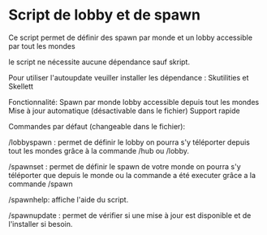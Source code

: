 # Script de lobby et de spawn

Ce script permet de définir des spawn par monde et un lobby accessible par tout les mondes

le script ne nécessite aucune dépendance sauf skript.

Pour utiliser l'autoupdate veuiller installer les dépendance : Skutilities et Skellett

Fonctionnalité:
		Spawn par monde
		lobby accessible depuis tout les mondes
		Mise à jour automatique (désactivable dans le fichier)
		Support rapide
  

Commandes par défaut (changeable dans le fichier):

/lobbyspawn : permet de définir le lobby on pourra s'y téléporter depuis tout les mondes grâce à la commande /hub ou /lobby.

/spawnset : permet de définir le spawn de votre monde on pourra s'y téléporter que depuis le monde ou la commande a été executer grâce a la commande /spawn

/spawnhelp: affiche l'aide du script.            

/spawnupdate : permet de vérifier si une mise à jour est disponible et de l'installer si besoin.
